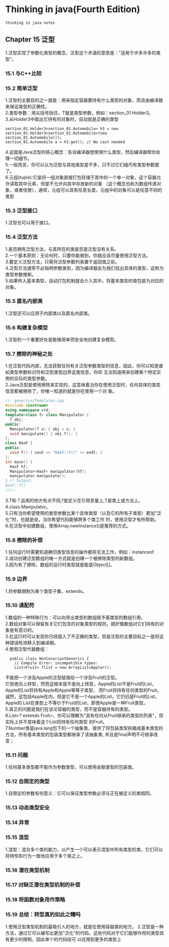 # Thinking in java(Fourth Edition)
    thinking in java notes
## Chapter 15 泛型
1.泛型实现了参数化类型的概念，泛型这个术语的意思是："适用于许多许多的类型"。
### 15.1 与C++比较
### 15.2 简单泛型
1.泛型的主要目的之一就是：用来指定容器要持有什么类型的对象，而且由编译器来保证类型的正确性。   
2.类型参数：用尖括号括住，T就是类型参数，例如：section_01.Holder3<T>。   
3.从Holder3中取出它持有的对象时，自动就是正确的类型
```
section_01.Holder3<section_01.Automobile> h3 = new section_01.Holder3<section_01.Automobile>(new section_01.Automobile());
section_01.Automobile a = h3.get(); // No cast needed
```   
4.这就是Java泛型的核心概念：告诉编译器想使用什么类型，然后编译器帮你处理一切细节。   
5.一般而言，你可以认为泛型与其他类型差不多，只不过它们碰巧有类型参数罢了。   
6.元组(tuple):它是将一组对象直接打包存储于其中的一个单一对象，这个容器允许读取其中元素，但是不允许向其中存放新的对象
（这个概念也称为数组传递对象，或者信使），通常，元组可以具有任意长度，元组中的对象可以是任意不同的类型
### 15.3 泛型接口
1.泛型也可以用于接口。
### 15.4 泛型方法
1.是否拥有泛型方法，与其所在的类是否是泛型没有关系。   
2.一个基本原则：无论何时，只要你能做到，你就应该尽量使用泛型方法。   
3.要定义泛型方法，只需将泛型参数列表置于返回值之前。   
4.泛型方法通常不必指明参数类型，因为编译器会为我们找出具体的类型，这称为类型参数推断。   
5.如果传入基本类型，自动打包机制就会介入其中，将基本类型的值包装为对应的对象。   
### 15.5 匿名内部类
1.泛型还可以应用于内部类以及匿名内部类。
### 15.6 构建复杂模型
1.泛型的一个重要好处是能够简单而安全地创建复杂模型。
### 15.7 擦除的神秘之处
1.在泛型代码内部，无法获取任何有关泛型参数类型的信息，因此，你可以知道诸如类型参数标识符和泛型类型边界这类信息，你却
无法知道用来创建某个特定实例的实际的类型参数。   
2.Java泛型是使用擦除来实现的，这意味着当你在使用泛型时，任何具体的类型信息都被擦除了，你唯一知道的就是你在使用一个对
象。   
```C++
//: generics/Templates.cpp
#include <iostream>
using namespace std;
template<class T> class Manipulator {
  T obj;
public:
  Manipulator(T x) { obj = x; }
  void manipulate() { obj.f(); }
};
class HasF {
public:
  void f() { cout << "HasF::f()" << endl; }
};
int main() {
  HasF hf;
  Manipulator<HasF> manipulator(hf);
  manipulator.manipulate();
} /* Output:
HasF::f()
///:~
```
3.T和？运用的地方有点不同,?是定义在引用变量上,T是类上或方法上。   
4.class Manipulator<T extends HasF>。   
5.只有当你希望使用的类型参数比某个具体类型（以及它的所有子类型）更加"泛化"时，也就是说，当你希望代码能够跨多个类工作
时，使用泛型才有所帮助。   
6.在泛型中创建数组，使用Array.newInstance()是推荐的方式。   
### 15.8 擦除的补偿
1.任何运行时需要知道确切类型信息的操作都将无法工作，例如：instanceof   
2.成功创建泛型数组的唯一方式就是创建一个被擦除类型的新数组。   
3.因为有了擦除，数组的运行时类型就是能是Object[]。
### 15.9 边界
1.将参数限制为某个类型子集，extends。
### 15.10 通配符
1.数组的一种特殊行为：可以向导出类型的数组赋予基类型的数组引用。   
2.数组对象可以保留有关它们包含的对象类型的规则，就好像数组对它们持有的对象是有意识的。   
3.在运行时可以发现你已经插入了不正确的类型，但是泛型的主要目标之一是将这种错误检测移入到编译期。   
4.使用泛型代替数组：
```
  public class NonCovariantGenerics {
    // Compile Error: incompatible types:
    List<Fruit> flist = new ArrayList<Apple>();
```   
不能把一个涉及Apple的泛型赋值给一个涉及Fruit的泛型。   
它拒绝向上转型，然而这根本就不是向上转型，Apple的List不是Fruit的List，Apple的List将持有Apple和Apple等等子类型，
而Fruit将持有任何类型的Fruit，诚然，这包括Apple在内，但是它不是一个Apple的List，它仍旧是Fruit的List，Apple的
List在类型上不等价于Fruit的List，即使Apple是一种Fruit类型。   
5.真正的问题是我们在谈论容器的类型，而不是容器持有的类型。   
6.List<? extends Fruit>，你可以理解为"具有任何从Fruit继承的类型的列表"，但实际上并不意味着这个List将持有任何类型
的Fruit。   
7.Number类是java.lang包下的一个抽象类，提供了将包装类型拆箱成基本类型的方法，所有基本类型的包装类型都继承了该抽象类,
并且是final声明不可继承改变；   
### 15.11 问题
1.任何基本类型都不能作为参数类型，可以使用金额类型的包装类。
### 15.12  自限定的类型
1.自限定的参数有何意义：它可以保证类型参数必须与正在被定义的类相同。
### 15.13 动态类型安全
### 15.14 异常
### 15.15 混型
1.混型：混合多个类的能力，以产生一个可以表示混型中所有类型的类，它们可以将特性和行为一致地应用于多个类之上。
### 15.16 潜在类型机制
### 15.17 对缺乏潜在类型机制的补偿
### 15.18 将函数对象用作策略
### 15.19 总结：转型真的如此之糟吗
1.使用泛型类型机制的最吸引人的地方，就是在使用容器类的地方。
2.泛型是一种方法，通过它可以编写出更加"泛化"的代码，这些代码对于它们能够作用的类型具有更少的限制，因此单个的代码段可
以应用到更多的类型上
